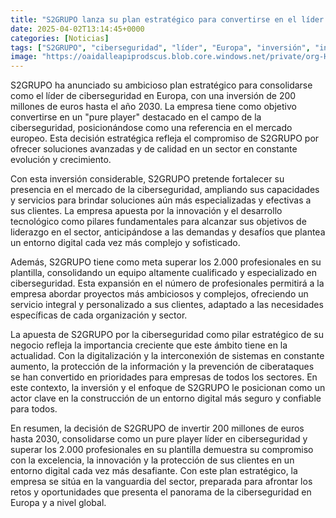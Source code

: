 ```yaml
---
title: "S2GRUPO lanza su plan estratégico para convertirse en el líder de ciberseguridad europeo"
date: 2025-04-02T13:14:45+0000
categories: [Noticias]
tags: ["S2GRUPO", "ciberseguridad", "líder", "Europa", "inversión", "innovación", "profesional."]
image: "https://oaidalleapiprodscus.blob.core.windows.net/private/org-HKmKxpuNw3Y88lm4EBrIPq0n/user-ZwiCXOggLL8ZNNKE2g7rXFmV/img-EC6OEbj6ek93YaVYzprbNYkJ.png?st=2025-04-02T12%3A14%3A45Z&se=2025-04-02T14%3A14%3A45Z&sp=r&sv=2024-08-04&sr=b&rscd=inline&rsct=image/png&skoid=d505667d-d6c1-4a0a-bac7-5c84a87759f8&sktid=a48cca56-e6da-484e-a814-9c849652bcb3&skt=2025-04-02T07%3A54%3A53Z&ske=2025-04-03T07%3A54%3A53Z&sks=b&skv=2024-08-04&sig=M3usrCvR8IVcvr7uy2CasLMBfH%2BZHTEx1bqg7Rg40/s%3D"
---
```


S2GRUPO ha anunciado su ambicioso plan estratégico para consolidarse como el líder de ciberseguridad en Europa, con una inversión de 200 millones de euros hasta el año 2030. La empresa tiene como objetivo convertirse en un "pure player" destacado en el campo de la ciberseguridad, posicionándose como una referencia en el mercado europeo. Esta decisión estratégica refleja el compromiso de S2GRUPO por ofrecer soluciones avanzadas y de calidad en un sector en constante evolución y crecimiento.

Con esta inversión considerable, S2GRUPO pretende fortalecer su presencia en el mercado de la ciberseguridad, ampliando sus capacidades y servicios para brindar soluciones aún más especializadas y efectivas a sus clientes. La empresa apuesta por la innovación y el desarrollo tecnológico como pilares fundamentales para alcanzar sus objetivos de liderazgo en el sector, anticipándose a las demandas y desafíos que plantea un entorno digital cada vez más complejo y sofisticado.

Además, S2GRUPO tiene como meta superar los 2.000 profesionales en su plantilla, consolidando un equipo altamente cualificado y especializado en ciberseguridad. Esta expansión en el número de profesionales permitirá a la empresa abordar proyectos más ambiciosos y complejos, ofreciendo un servicio integral y personalizado a sus clientes, adaptado a las necesidades específicas de cada organización y sector.

La apuesta de S2GRUPO por la ciberseguridad como pilar estratégico de su negocio refleja la importancia creciente que este ámbito tiene en la actualidad. Con la digitalización y la interconexión de sistemas en constante aumento, la protección de la información y la prevención de ciberataques se han convertido en prioridades para empresas de todos los sectores. En este contexto, la inversión y el enfoque de S2GRUPO le posicionan como un actor clave en la construcción de un entorno digital más seguro y confiable para todos.

En resumen, la decisión de S2GRUPO de invertir 200 millones de euros hasta 2030, consolidarse como un pure player líder en ciberseguridad y superar los 2.000 profesionales en su plantilla demuestra su compromiso con la excelencia, la innovación y la protección de sus clientes en un entorno digital cada vez más desafiante. Con este plan estratégico, la empresa se sitúa en la vanguardia del sector, preparada para afrontar los retos y oportunidades que presenta el panorama de la ciberseguridad en Europa y a nivel global.
    